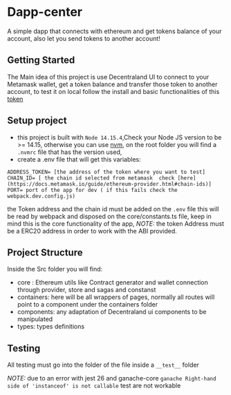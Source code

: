 # Dapp-center
A simple dapp that connects with ethereum and get tokens balance of your account, also let you send tokens to another account!

## Getting Started

The Main idea of this project is use Decentraland UI to connect to your Metamask wallet, get a token balance and transfer those token to another account,
to test it on local follow the install and basic functionalities of this [token](https://github.com/decentraland/dummy-token)

## Setup project
- this project is built with `Node 14.15.4`,Check your Node JS version to be >= 14.15, otherwise you can use [nvm](https://github.com/nvm-sh/nvm), on the root folder you will find a `.nvmrc` file that has the version used, 
- create a .env file that will get this variables:
```
ADDRESS_TOKEN= [the address of the token where you want to test]
CHAIN_ID= [ the chain id selected from metamask  check [here](https://docs.metamask.io/guide/ethereum-provider.html#chain-ids)]
PORT= port of the app for dev ( if this fails check the webpack.dev.config.js)

```
the Token address and the chain id must be added on the `.env` file this will be read by webpack and disposed on the core/constants.ts file, keep in mind this is the core functionality of the app,
*NOTE:* the token Address must be a ERC20 address in order to work with the ABI provided.

## Project Structure

Inside the Src folder you will find: 

- core : Ethereum utils like Contract generator and wallet connection through provider, store and sagas and constanst
- containers: here will be all wrappers of pages, normally all routes will point to a component under the containers folder
- components: any adaptation of Decentraland ui components to be manipulated
- types: types definitions

## Testing
 All testing must go into the folder of the file inside a `__test__` folder

*NOTE:*
due to an error with  jest 26 and ganache-core 
```ganache Right-hand side of 'instanceof' is not callable``` 
test are not workable
